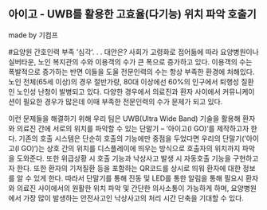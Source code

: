 ## 아이고 - UWB를 활용한 고효율(다기능) 위치 파악 호출기

made by 기컴프

#요양원 간호인력 부족 ’심각‘. . . 대안은?
 사회가 고령화로 접어듦에 따라 요양병원이나 실버타운, 노인 복지관의 수와 이용객의 수가 큰 폭으로 증가하고 있다. 이용객의 수는 폭발적으로 증가하는 반면 이들을 도울 전문인력의 수는 항상 부족한 환경에 처해있다. 노인 전체(65세 이상)의 경우 절반가량, 80대 이상에선 60%의 인구에서 퇴행성 질환인 노인성 난청이 발병되고 있다. 다양한 경우에서 의료진과 환자 사이에서 커뮤니케이션이 필요한 경우가 많은데 이때 부족한 전문인력의 수가 문제가 되고 있다.
 
 
 이런 문제들을 해결하기 위해 우리 팀은 UWB(Ultra Wide Band) 기술을 활용해 환자와 의료진 간에 서로의 위치를 파악할 수 있는 단말기 – ‘아이고(I GO)‘를 제작하고자 한다. 기존의 호출 시스템은 단순히 호출의 기능에만 중점을 두었다면 우리의 단말기(’아이고(I GO)‘)는 상호 간의 위치를 디스플레이에 띄우는 방식으로 호출자의 위치까지 파악을 도와준다. 또한 위급상황 시 호출 기능과 낙상사고 발생 시 자동호출 기능을 구현하고자 한다. 또한 환자의 기저질환 등을 포함하는 QR코드를 상시로 띄워 환자에 대한 정보를 알 수 있게 한다.
 따라서 단말기를 통해 진동 및 LED를 통한 알림을 통해 필요시 환자와 의료진 사이에서의 원활한 위치 파악 및 간단한 의사소통이 가능하게 하며, 요양병원에서 가장 많이 발생하는 안전사고인 낙상사고의 처리 시간 단축을 기대할 수 있다.
